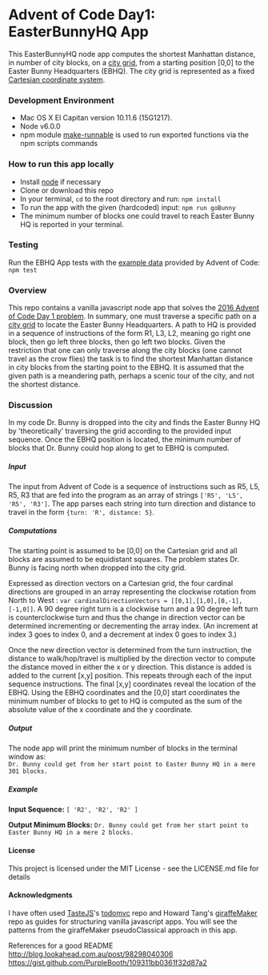 # Advent of Code Day1: EasterBunnyHQ App

This EasterBunnyHQ node app computes the shortest Manhattan distance, in number of city blocks, on a [city grid](https://en.wikipedia.org/wiki/Taxicab_geometry), from a starting position [0,0] to the Easter Bunny Headquarters (EBHQ).  The city grid is represented as a fixed [Cartesian coordinate system](https://en.wikipedia.org/wiki/Coordinate_system#Cartesian_coordinate_system). 

### Development Environment
* Mac OS X El Capitan version 10.11.6 (15G1217).
* Node v6.0.0
* npm module [make-runnable](https://www.npmjs.com/package/make-runnable) is used to run exported functions via the npm scripts commands

### How to run this app locally
 * Install [node](https://nodejs.org) if necessary
 * Clone or download this repo
 * In your terminal, `cd` to the root directory and run:  `npm install`
 * To run the app with the given (hardcoded) input:  `npm run goBunny`
 * The minimum number of blocks one could travel to reach Easter Bunny HQ is reported in your terminal.
 
### Testing
Run the EBHQ App tests with the [example data](http://adventofcode.com/2016/day/1) provided by Advent of Code:  `npm test`
 
### Overview
This repo contains a vanilla javascript node app that solves the [2016 Advent of Code Day 1 problem](http://adventofcode.com/2016/day/1).  In summary, one must traverse a specific path on a [city grid](https://en.wikipedia.org/wiki/Taxicab_geometry) to locate the Easter Bunny Headquarters.  A path to HQ is provided in a sequence of instructions of the form R1, L3, L2, meaning go right one block, then go left three blocks, then go left two blocks.  Given the restriction that one can only traverse along the city blocks (one cannot travel as the crow flies) the task is to find the shortest Manhattan distance in city blocks from the starting point to the EBHQ. It is assumed that the given path is a meandering path, perhaps a scenic tour of the city, and not the shortest distance. 
 
### Discussion
In my code Dr. Bunny is dropped into the city and finds the Easter Bunny HQ by 'theoretically' traversing the grid according to the provided input sequence.  Once the EBHQ position is located, the minimum number of blocks that Dr. Bunny could hop along to get to EBHQ is computed.

##### Input
The input from Advent of Code is a sequence of instructions such as R5, L5, R5, R3 that are fed into the program as an array of strings `['R5', 'L5', 'R5', 'R3']`.  The app parses each string into turn direction and distance to travel in the form `{turn: 'R', distance: 5}`. 
  
##### Computations
The starting point is assumed to be [0,0] on the Cartesian grid and all blocks are assumed to be equidistant squares.  The problem states Dr. Bunny is facing north when dropped into the city grid.

Expressed as direction vectors on a Cartesian grid, the four cardinal directions are grouped in an array representing the clockwise rotation from North to West : `var cardinalDirectionVectors = [[0,1],[1,0],[0,-1],[-1,0]]`. A 90 degree right turn is a clockwise turn and a 90 degree left turn is counterclockwise turn and thus the change in direction vector can be determined incrementing or decrementing the array index. (An increment at index 3 goes to index 0, and a decrement at index 0 goes to index 3.)
 

 
 Once the new direction vector is determined from the turn instruction, the distance to walk/hop/travel is multiplied by the direction vector to compute the distance moved in either the x or y direction.  This distance is added is added to the current [x,y] position. This repeats through each of the input sequence instructions.  The final [x,y] coordinates reveal the location of the EBHQ.  Using the EBHQ coordinates and the [0,0] start coordinates the minimum number of blocks to get to HQ is computed as the sum of the absolute value of the x coordinate and the y coordinate.
 
##### Output
The node app will print the minimum number of blocks in the terminal window as:  
 `Dr. Bunny could get from her start point to Easter Bunny HQ in a mere 301 blocks.`
##### Example
**Input Sequence:**  `[ 'R2', 'R2', 'R2' ]`

**Output Minimum Blocks:** `Dr. Bunny could get from her start point to Easter Bunny HQ in a mere 2 blocks.`

#### License
This project is licensed under the MIT License - see the LICENSE.md file for details


#### Acknowledgments

I have often used [TasteJS](https://github.com/tastejs/todomvc)'s [todomvc](https://github.com/tastejs/todomvc) repo and Howard Tang's [giraffeMaker](https://github.com/aychtang/giraffeMaker) repo as guides for structuring vanilla javascript apps.  You will see the patterns from the giraffeMaker pseudoClassical approach in this app.  

References for a good README 
 http://blog.lookahead.com.au/post/98298040306 
 https://gist.github.com/PurpleBooth/109311bb0361f32d87a2
